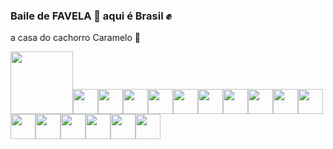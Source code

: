 ### Baile de FAVELA 🍺 aqui é Brasil ✊
a casa do cachorro Caramelo 🦮


<img src="https://github.githubassets.com/images/mona-loading-dark.gif" data-canonical-src="https://github.githubassets.com/images/mona-loading-dark.gif" width="100" height="100" /><img src="https://github.githubassets.com/images/mona-loading-dark.gif" data-canonical-src="https://github.githubassets.com/images/mona-loading-dark.gif" width="40" height="40" /><img src="https://github.githubassets.com/images/mona-loading-dark.gif" data-canonical-src="https://github.githubassets.com/images/mona-loading-dark.gif" width="40" height="40" /><img src="https://github.githubassets.com/images/mona-loading-dark.gif" data-canonical-src="https://github.githubassets.com/images/mona-loading-dark.gif" width="40" height="40" /><img src="https://github.githubassets.com/images/mona-loading-dark.gif" data-canonical-src="https://github.githubassets.com/images/mona-loading-dark.gif" width="40" height="40" /><img src="https://github.githubassets.com/images/mona-loading-dark.gif" data-canonical-src="https://github.githubassets.com/images/mona-loading-dark.gif" width="40" height="40" /><img src="https://github.githubassets.com/images/mona-loading-dark.gif" data-canonical-src="https://github.githubassets.com/images/mona-loading-dark.gif" width="40" height="40" /><img src="https://github.githubassets.com/images/mona-loading-dark.gif" data-canonical-src="https://github.githubassets.com/images/mona-loading-dark.gif" width="40" height="40" /><img src="https://github.githubassets.com/images/mona-loading-dark.gif" data-canonical-src="https://github.githubassets.com/images/mona-loading-dark.gif" width="40" height="40" /><img src="https://github.githubassets.com/images/mona-loading-dark.gif" data-canonical-src="https://github.githubassets.com/images/mona-loading-dark.gif" width="40" height="40" /><img src="https://github.githubassets.com/images/mona-loading-dark.gif" data-canonical-src="https://github.githubassets.com/images/mona-loading-dark.gif" width="40" height="40" /><img src="https://github.githubassets.com/images/mona-loading-dark.gif" data-canonical-src="https://github.githubassets.com/images/mona-loading-dark.gif" width="40" height="40" /><img src="https://github.githubassets.com/images/mona-loading-dark.gif" data-canonical-src="https://github.githubassets.com/images/mona-loading-dark.gif" width="40" height="40" /><img src="https://github.githubassets.com/images/mona-loading-dark.gif" data-canonical-src="https://github.githubassets.com/images/mona-loading-dark.gif" width="40" height="40" /><img src="https://github.githubassets.com/images/mona-loading-dark.gif" data-canonical-src="https://github.githubassets.com/images/mona-loading-dark.gif" width="40" height="40" /><img src="https://github.githubassets.com/images/mona-loading-dark.gif" data-canonical-src="https://github.githubassets.com/images/mona-loading-dark.gif" width="40" height="40" /><img src="https://github.githubassets.com/images/mona-loading-dark.gif" data-canonical-src="https://github.githubassets.com/images/mona-loading-dark.gif" width="40" height="40" />

